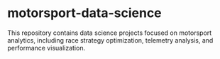 # motorsport-data-science
This repository contains data science projects focused on motorsport analytics, including race strategy optimization, telemetry analysis, and performance visualization.

